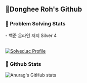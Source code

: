  <h2 align="left">👋Donghee Roh's Github</h2>

 <h3 align="left">📌 Problem Solving Stats </h3>
 - 백준 온라인 저지 Silver 4 <br><br>
 
[![Solved.ac Profile](http://mazassumnida.wtf/api/v2/generate_badge?boj=rohdh)](https://solved.ac/rohdh/)


 <h3 align="left">📌 Github Stats </h3>
 
![Anurag's GitHub stats](https://github-readme-stats.vercel.app/api?username=Rohdonghee&show_icons=true&theme=radical)
